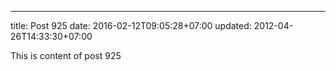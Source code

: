 ---
title: Post 925
date: 2016-02-12T09:05:28+07:00
updated: 2012-04-26T14:33:30+07:00

This is content of post 925